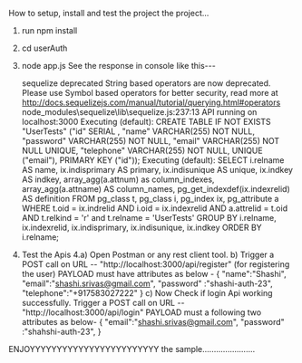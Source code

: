 How to setup, install and test the project the project...
1) run npm install
2) cd userAuth
3) node app.js 
    See the response in console like this---

    sequelize deprecated String based operators are now deprecated. Please use Symbol based operators for better security, read more at http://docs.sequelizejs.com/manual/tutorial/querying.html#operators node_modules\sequelize\lib\sequelize.js:237:13
    API running on localhost:3000
    Executing (default): CREATE TABLE IF NOT EXISTS "UserTests" ("id"   SERIAL , "name" VARCHAR(255) NOT NULL, "password" VARCHAR(255) NOT NULL, "email" VARCHAR(255) NOT NULL UNIQUE, "telephone" VARCHAR(255) NOT NULL, UNIQUE ("email"), PRIMARY KEY ("id"));
    Executing (default): SELECT i.relname AS name, ix.indisprimary AS primary, ix.indisunique AS unique, ix.indkey AS indkey, array_agg(a.attnum) as column_indexes, array_agg(a.attname) AS column_names, pg_get_indexdef(ix.indexrelid) AS definition FROM pg_class t, pg_class i, pg_index ix, pg_attribute a WHERE t.oid = ix.indrelid AND i.oid = ix.indexrelid AND a.attrelid = t.oid AND t.relkind = 'r' and t.relname = 'UserTests' GROUP BY i.relname, ix.indexrelid, ix.indisprimary, ix.indisunique, ix.indkey ORDER BY i.relname;
4) Test the Apis
4.a) Open Postman or any rest client tool.
b) Trigger a POST call on URL -- "http://localhost:3000/api/register" (for registering the user)
    PAYLOAD must have  attributes as below -
        {
            "name":"Shashi",
            "email":"shashi.srivas@gmail.com",
            "password" :"shashi-auth-23",
            "telephone":"+917583027222"
        }
c) Now Check if login Api working successfully.
    Trigger a POST  call on URL -- "http://localhost:3000/api/login"
    PAYLOAD must a following two attributes as below-
        {
            "email":"shashi.srivas@gmail.com",
            "password" :"shahshi-auth-23",
        }


ENJOYYYYYYYYYYYYYYYYYYYYYYYY the sample.......................